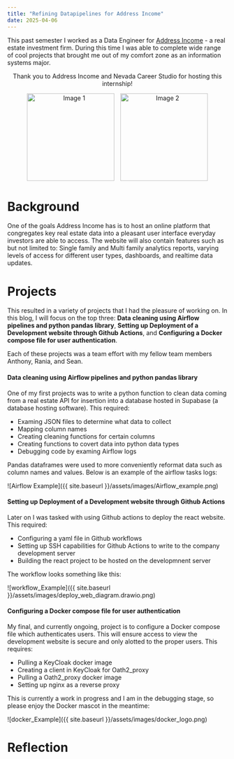 ```yaml
---
title: "Refining Datapipelines for Address Income"
date: 2025-04-06
---
```

This past semester I worked as a Data Engineer for [Address Income](https://www.addressincome.com/company/about-us) - a real estate investment firm. During this time I was able to complete wide range of cool projects that brought me out of my comfort zone as an information systems major. 

<div align="center">
  <p>Thank you to Address Income and Nevada Career Studio for hosting this internship!</p>

  <img src="{{ site.baseurl }}/assets/images/NevadaLogo.png" alt="Image 1" width="200" style="margin-right: 10px;">
  <img src="{{ site.baseurl }}/assets/images/AddressLogo.png" alt="Image 2" width="200">
</div>



# Background 
One of the goals Address Income has is to host an online platform that congregates key real estate data into a pleasant user interface everyday investors are able to access. The website will also contain features such as but not limited to: Single family and Multi family analytics reports, varying levels of access for different user types, dashboards, and realtime data updates.

# Projects
This resulted in a variety of projects that I had the pleasure of working on. In this blog, I will focus on the top three: **Data cleaning using Airflow pipelines and python pandas library**, **Setting up Deployment of a Development website through Github Actions**, and **Configuring a Docker compose file for user authentication**. 

Each of these projects was a team effort with my fellow team members Anthony, Rania, and Sean. 

#### Data cleaning using Airflow pipelines and python pandas library
  One of my first projects was to write a python function to clean data coming from a real estate API for insertion into a database hosted in Supabase (a database hosting software). This required:
  
  -  Examing JSON files to determine what data to collect
  -  Mapping column names
  -  Creating cleaning functions for certain columns
  -  Creating functions to covert data into python data types
  -  Debugging code by examing Airflow logs

Pandas dataframes were used to more conveniently reformat data such as column names and values. Below is an example of the airflow tasks logs:

![Airflow Example]({{ site.baseurl }}/assets/images/Airflow_example.png)

#### Setting up Deployment of a Development website through Github Actions
  Later on I was tasked with using Github actions to deploy the react website. This required:

  - Configuring a yaml file in Github workflows
  - Setting up SSH capabilities for Github Actions to write to the company development server
  - Building the react project to be hosted on the developmnent server

  The workflow looks something like this:

  ![workflow_Example]({{ site.baseurl }}/assets/images/deploy_web_diagram.drawio.png)



#### Configuring a Docker compose file for user authentication
  My final, and currently ongoing, project is to configure a Docker compose file which authenticates users. This will ensure access to view the development website is secure and only alotted to the proper users. This requires:
  
  - Pulling a KeyCloak docker image
  - Creating a client in KeyCloak for Oath2_proxy
  - Pulling a Oath2_proxy docker image
  - Setting up nginx as a reverse proxy

This is currently a work in progress and I am in the debugging stage, so please enjoy the Docker mascot in the meantime: 

![docker_Example]({{ site.baseurl }}/assets/images/docker_logo.png)


# Reflection
